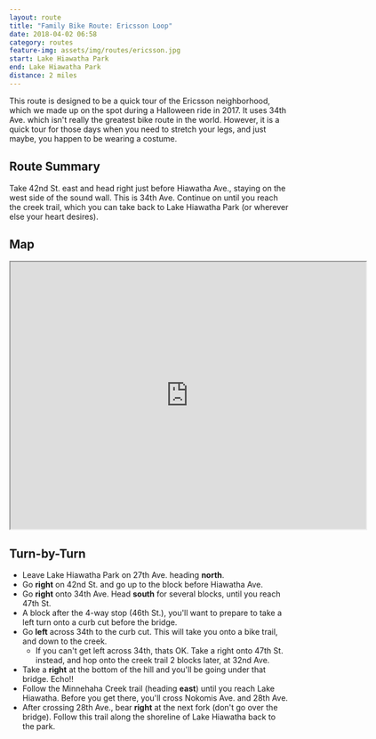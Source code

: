 ```yaml
---
layout: route
title: "Family Bike Route: Ericsson Loop"
date: 2018-04-02 06:58
category: routes
feature-img: assets/img/routes/ericsson.jpg
start: Lake Hiawatha Park
end: Lake Hiawatha Park
distance: 2 miles
---
```

This route is designed to be a quick tour of the Ericsson neighborhood, which we made up on the spot during a Halloween ride in 2017. It uses 34th Ave. which isn't really the greatest bike route in the world. However, it is a quick tour for those days when you need to stretch your legs, and just maybe, you happen to be wearing a costume.

## Route Summary
Take 42nd St. east and head right just before Hiawatha Ave., staying on the west side of the sound wall. This is 34th Ave. Continue on until you reach the creek trail, which you can take back to Lake Hiawatha Park (or wherever else your heart desires).

## Map
<iframe src="https://www.google.com/maps/d/embed?mid=1P7OcCn_FORIxNjhZc9NQyXWCxK4" width="640" height="480"></iframe>

## Turn-by-Turn
* Leave Lake Hiawatha Park on 27th Ave. heading **north**.
* Go **right** on 42nd St. and go up to the block before Hiawatha Ave.
* Go **right** onto 34th Ave. Head **south** for several blocks, until you reach 47th St.
* A block after the 4-way stop (46th St.), you'll want to prepare to take a left turn onto a curb cut before the bridge.
* Go **left** across 34th to the curb cut. This will take you onto a bike trail, and down to the creek.
  * If you can't get left across 34th, thats OK. Take a right onto 47th St. instead, and hop onto the creek trail 2 blocks later, at 32nd Ave.
* Take a **right** at the bottom of the hill and you'll be going under that bridge. Echo!!
* Follow the Minnehaha Creek trail (heading **east**) until you reach Lake Hiawatha. Before you get there, you'll cross Nokomis Ave. and 28th Ave.
* After crossing 28th Ave., bear **right** at the next fork (don't go over the bridge). Follow this trail along the shoreline of Lake Hiawatha back to the park.
